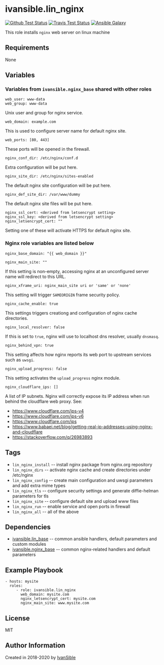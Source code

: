 # ivansible.lin_nginx

[![Github Test Status](https://github.com/ivansible/lin-nginx/workflows/Molecule%20test/badge.svg?branch=master)](https://github.com/ivansible/lin-nginx/actions)
[![Travis Test Status](https://travis-ci.org/ivansible/lin-nginx.svg?branch=master)](https://travis-ci.org/ivansible/lin-nginx)
[![Ansible Galaxy](https://img.shields.io/badge/galaxy-ivansible.lin__nginx-68a.svg?style=flat)](https://galaxy.ansible.com/ivansible/lin_nginx/)

This role installs `nginx` web server on linux machine


## Requirements

None


## Variables

### Variables from `ivansible.nginx_base` shared with other roles

    web_user: www-data
    web_group: www-data
Unix user and group for nginx service.

    web_domain: example.com
This is used to configure server name for default nginx site.

    web_ports: [80, 443]
These ports will be opened in the firewall.

    nginx_conf_dir: /etc/nginx/conf.d
Extra configuration will be put here.

    nginx_site_dir: /etc/nginx/sites-enabled
The default nginx site configuration will be put here.

    nginx_def_site_dir: /var/www/dummy
The default nginx site files will be put here.

    nginx_ssl_cert: <derived from letsencrypt setting>
    nginx_ssl_key: <derived from letsencrypt setting>
    nginx_letsencrypt_cert: ""
Setting one of these will activate HTTPS for default nginx site.


### Nginx role variables are listed below

    nginx_base_domain: "{{ web_domain }}"

    nginx_main_site: ""
If this setting is non-empty, accessing nginx at an unconfigured server name
will redirect to this URL.

    nginx_xframe_uri: nginx_main_site uri or 'same' or 'none'
This setting will trigger `SAMEORIGIN` frame security policy.

    nginx_cache_enable: true
This settings triggers creationg and configuration of nginx cache directories.

    nginx_local_resolver: false
If this is set to `true`, nginx will use to localhost dns resolver,
usually `dnsmasq`.

    nginx_behind_vpn: true
This setting affects how nginx reports its web port to upstream services
such as `uwsgi`.

    nginx_upload_progress: false
This setting activates the `upload_progress` nginx module.

    nginx_cloudflare_ips: []
A list of IP subnets. Nginx will correctly expose its IP address when run
behind the cloudflare web proxy. See:
 - https://www.cloudflare.com/ips-v4
 - https://www.cloudflare.com/ips-v6
 - https://www.cloudflare.com/ips
 - https://www.babaei.net/blog/getting-real-ip-addresses-using-nginx-and-cloudflare
 - https://stackoverflow.com/q/26983893


## Tags

- `lin_nginx_install` -- install nginx package from nginx.org repository
- `lin_nginx_dirs` -- activate nginx cache and create directories under /etc/nginx
- `lin_nginx_config` -- create main configuration and uwsgi parameters
                        and add extra mime types
- `lin_nginx_tls` -- configure security settings
                     and generate diffie-helman parameters for tls
- `lin_nginx_site` -- configure default site and upload www files
- `lin_nginx_run` -- enable service and open ports in firewall
- `lin_nginx_all` -- all of the above


## Dependencies

- [ivansible.lin_base](https://github.com/ivansible/lin-base)
  -- common ansible handlers, default parameters and custom modules
- [ivansible.nginx_base](https://github.com/ivansible/nginx-base)
  -- common nginx-related handlers and default parameters


## Example Playbook

    - hosts: mysite
      roles:
         - role: ivansible.lin_nginx
           web_domain: mysite.com
           nginx_letsencrypt_cert: mysite.com
           nginx_main_site: www.mysite.com


## License

MIT

## Author Information

Created in 2018-2020 by [IvanSible](https://github.com/ivansible)

